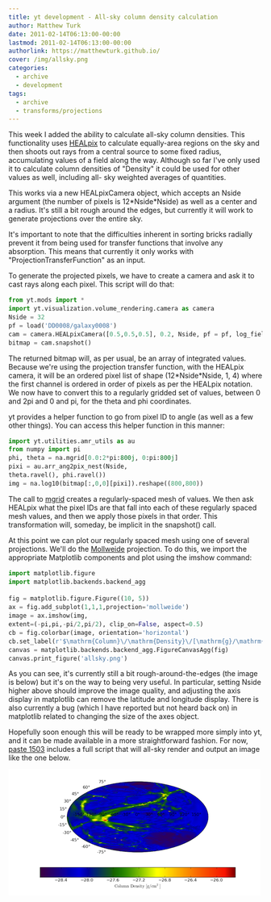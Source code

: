 ```yaml
---
title: yt development - All-sky column density calculation
author: Matthew Turk
date: 2011-02-14T06:13:00-00:00
lastmod: 2011-02-14T06:13:00-00:00
authorlink: https://matthewturk.github.io/
cover: /img/allsky.png
categories:
  - archive
  - development
tags:
  - archive
  - transforms/projections
---
```

This week I added the ability to calculate all-sky column densities.
This functionality uses [HEALpix](http://healpix.jpl.nasa.gov/) to
calculate equally-area regions on the sky and then shoots out rays from
a central source to some fixed radius, accumulating values of a field
along the way. Although so far I've only used it to calculate column
densities of "Density" it could be used for other values as well,
including all- sky weighted averages of quantities.

This works via a new HEALpixCamera object, which accepts an Nside
argument (the number of pixels is 12\*Nside\*Nside) as well as a center
and a radius. It's still a bit rough around the edges, but currently it
will work to generate projections over the entire sky.

It's important to note that the difficulties inherent in sorting bricks
radially prevent it from being used for transfer functions that involve
any absorption. This means that currently it only works with
"ProjectionTransferFunction" as an input.

To generate the projected pixels, we have to create a camera and ask it
to cast rays along each pixel. This script will do that:

``` python
from yt.mods import *
import yt.visualization.volume_rendering.camera as camera
Nside = 32
pf = load('DD0008/galaxy0008')
cam = camera.HEALpixCamera([0.5,0.5,0.5], 0.2, Nside, pf = pf, log_fields = [False])
bitmap = cam.snapshot()
```

The returned bitmap will, as per usual, be an array of integrated
values. Because we're using the projection transfer function, with the
HEALpix camera, it will be an ordered pixel list of shape
(12\*Nside\*Nside, 1, 4) where the first channel is ordered in order of
pixels as per the HEALpix notation. We now have to convert this to a
regularly gridded set of values, between 0 and 2pi and 0 and pi, for the
theta and phi coordinates.

yt provides a helper function to go from pixel ID to angle (as well as a
few other things). You can access this helper function in this manner:

``` python
import yt.utilities.amr_utils as au
from numpy import pi
phi, theta = na.mgrid[0.0:2*pi:800j, 0:pi:800j]
pixi = au.arr_ang2pix_nest(Nside,
theta.ravel(), phi.ravel())
img = na.log10(bitmap[:,0,0][pixi]).reshape((800,800))
```

The call to
[mgrid](http://docs.scipy.org/doc/numpy/reference/generated/numpy.mgrid.html)
creates a regularly-spaced mesh of values. We then ask HEALpix what the
pixel IDs are that fall into each of these regularly spaced mesh values,
and then we apply those pixels in that order. This transformation will,
someday, be implicit in the snapshot() call.

At this point we can plot our regularly spaced mesh using one of several
projections. We'll do the
[Mollweide](http://en.wikipedia.org/wiki/Mollweide_projection)
projection. To do this, we import the appropriate Matplotlib components
and plot using the imshow command:

``` python
import matplotlib.figure
import matplotlib.backends.backend_agg

fig = matplotlib.figure.Figure((10, 5))
ax = fig.add_subplot(1,1,1,projection='mollweide')
image = ax.imshow(img,
extent=(-pi,pi,-pi/2,pi/2), clip_on=False, aspect=0.5)
cb = fig.colorbar(image, orientation='horizontal')
cb.set_label(r'$\mathrm{Column}\/\mathrm{Density}\/[\mathrm{g}/\mathrm{cm}^2]$')
canvas = matplotlib.backends.backend_agg.FigureCanvasAgg(fig)
canvas.print_figure('allsky.png')
```

As you can see, it's currently still a bit rough-around-the-edges (the
image is below) but it's on the way to being very useful. In particular,
setting Nside higher above should improve the image quality, and
adjusting the axis display in matplotlib can remove the latitude and
longitude display. There is also currently a bug (which I have reported
but not heard back on) in matplotlib related to changing the size of the
axes object.

Hopefully soon enough this will be ready to be wrapped more simply into
yt, and it can be made available in a more straightforward fashion. For
now, [paste 1503](http://paste.enzotools.org/show/1503) includes a full
script that will all-sky render and output an image like the one below.

![image](/img/allsky.png)
